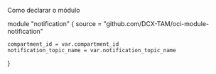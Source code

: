 

Como declarar o módulo

module "notification" {
    source = "github.com/DCX-TAM/oci-module-notification"

    compartment_id = var.compartment_id
    notification_topic_name = var.notification_topic_name

}